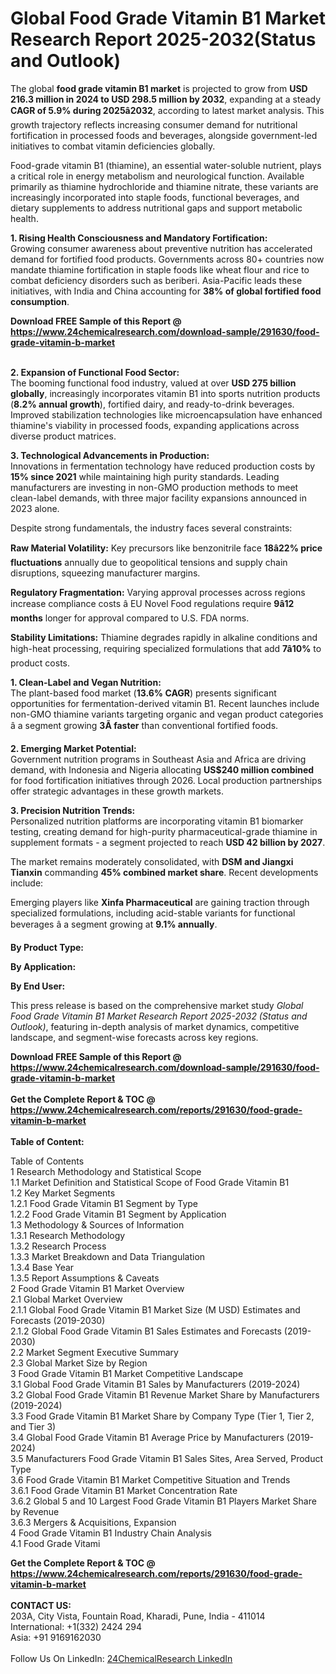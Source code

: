 <h1>Global Food Grade Vitamin B1 Market Research Report 2025-2032(Status and Outlook)</h1><p>The global <strong>food grade vitamin B1 market</strong> is projected to grow from <strong>USD 216.3 million in 2024 to USD 298.5 million by 2032</strong>, expanding at a steady <strong>CAGR of 5.9% during 2025â2032</strong>, according to latest market analysis. This growth trajectory reflects increasing consumer demand for nutritional fortification in processed foods and beverages, alongside government-led initiatives to combat vitamin deficiencies globally.</p><p>Food-grade vitamin B1 (thiamine), an essential water-soluble nutrient, plays a critical role in energy metabolism and neurological function. Available primarily as thiamine hydrochloride and thiamine nitrate, these variants are increasingly incorporated into staple foods, functional beverages, and dietary supplements to address nutritional gaps and support metabolic health.</p><p><strong>1. Rising Health Consciousness and Mandatory Fortification:</strong><br>
Growing consumer awareness about preventive nutrition has accelerated demand for fortified food products. Governments across 80+ countries now mandate thiamine fortification in staple foods like wheat flour and rice to combat deficiency disorders such as beriberi. Asia-Pacific leads these initiatives, with India and China accounting for <strong>38% of global fortified food consumption</strong>.</p><div><b>Download FREE Sample of this Report @ 
            <a href="https://www.24chemicalresearch.com/download-sample/291630/food-grade-vitamin-b-market">
            https://www.24chemicalresearch.com/download-sample/291630/food-grade-vitamin-b-market</a></b></div><br><p><strong>2. Expansion of Functional Food Sector:</strong><br>
The booming functional food industry, valued at over <strong>USD 275 billion globally</strong>, increasingly incorporates vitamin B1 into sports nutrition products (<strong>8.2% annual growth</strong>), fortified dairy, and ready-to-drink beverages. Improved stabilization technologies like microencapsulation have enhanced thiamine's viability in processed foods, expanding applications across diverse product matrices.</p><p><strong>3. Technological Advancements in Production:</strong><br>
Innovations in fermentation technology have reduced production costs by <strong>15% since 2021</strong> while maintaining high purity standards. Leading manufacturers are investing in non-GMO production methods to meet clean-label demands, with three major facility expansions announced in 2023 alone.</p><p>Despite strong fundamentals, the industry faces several constraints:</p><p><strong>Raw Material Volatility:</strong> Key precursors like benzonitrile face <strong>18â22% price fluctuations</strong> annually due to geopolitical tensions and supply chain disruptions, squeezing manufacturer margins.</p><p><strong>Regulatory Fragmentation:</strong> Varying approval processes across regions increase compliance costs â EU Novel Food regulations require <strong>9â12 months</strong> longer for approval compared to U.S. FDA norms.</p><p><strong>Stability Limitations:</strong> Thiamine degrades rapidly in alkaline conditions and high-heat processing, requiring specialized formulations that add <strong>7â10%</strong> to product costs.</p><p><strong>1. Clean-Label and Vegan Nutrition:</strong><br>
The plant-based food market (<strong>13.6% CAGR</strong>) presents significant opportunities for fermentation-derived vitamin B1. Recent launches include non-GMO thiamine variants targeting organic and vegan product categories â a segment growing <strong>3Ã faster</strong> than conventional fortified foods.</p><p><strong>2. Emerging Market Potential:</strong><br>
Government nutrition programs in Southeast Asia and Africa are driving demand, with Indonesia and Nigeria allocating <strong>US$240 million combined</strong> for food fortification initiatives through 2026. Local production partnerships offer strategic advantages in these growth markets.</p><p><strong>3. Precision Nutrition Trends:</strong><br>
Personalized nutrition platforms are incorporating vitamin B1 biomarker testing, creating demand for high-purity pharmaceutical-grade thiamine in supplement formats - a segment projected to reach <strong>USD 42 billion by 2027</strong>.</p><p>The market remains moderately consolidated, with <strong>DSM and Jiangxi Tianxin</strong> commanding <strong>45% combined market share</strong>. Recent developments include:</p><p>Emerging players like <strong>Xinfa Pharmaceutical</strong> are gaining traction through specialized formulations, including acid-stable variants for functional beverages â a segment growing at <strong>9.1% annually</strong>.</p><p><strong>By Product Type:</strong></p><p><strong>By Application:</strong></p><p><strong>By End User:</strong></p><p>This press release is based on the comprehensive market study <em>Global Food Grade Vitamin B1 Market Research Report 2025-2032 (Status and Outlook)</em>, featuring in-depth analysis of market dynamics, competitive landscape, and segment-wise forecasts across key regions.</p><div><b>Download FREE Sample of this Report @ 
            <a href="https://www.24chemicalresearch.com/download-sample/291630/food-grade-vitamin-b-market">
            https://www.24chemicalresearch.com/download-sample/291630/food-grade-vitamin-b-market</a></b></div><br><div><b>Get the Complete Report & TOC @ 
            <a href="https://www.24chemicalresearch.com/reports/291630/food-grade-vitamin-b-market">
            https://www.24chemicalresearch.com/reports/291630/food-grade-vitamin-b-market</a></b></div><br>
            <b>Table of Content:</b><p>Table of Contents<br />
1 Research Methodology and Statistical Scope<br />
1.1 Market Definition and Statistical Scope of Food Grade Vitamin B1<br />
1.2 Key Market Segments<br />
1.2.1 Food Grade Vitamin B1 Segment by Type<br />
1.2.2 Food Grade Vitamin B1 Segment by Application<br />
1.3 Methodology & Sources of Information<br />
1.3.1 Research Methodology<br />
1.3.2 Research Process<br />
1.3.3 Market Breakdown and Data Triangulation<br />
1.3.4 Base Year<br />
1.3.5 Report Assumptions & Caveats<br />
2 Food Grade Vitamin B1 Market Overview<br />
2.1 Global Market Overview<br />
2.1.1 Global Food Grade Vitamin B1 Market Size (M USD) Estimates and Forecasts (2019-2030)<br />
2.1.2 Global Food Grade Vitamin B1 Sales Estimates and Forecasts (2019-2030)<br />
2.2 Market Segment Executive Summary<br />
2.3 Global Market Size by Region<br />
3 Food Grade Vitamin B1 Market Competitive Landscape<br />
3.1 Global Food Grade Vitamin B1 Sales by Manufacturers (2019-2024)<br />
3.2 Global Food Grade Vitamin B1 Revenue Market Share by Manufacturers (2019-2024)<br />
3.3 Food Grade Vitamin B1 Market Share by Company Type (Tier 1, Tier 2, and Tier 3)<br />
3.4 Global Food Grade Vitamin B1 Average Price by Manufacturers (2019-2024)<br />
3.5 Manufacturers Food Grade Vitamin B1 Sales Sites, Area Served, Product Type<br />
3.6 Food Grade Vitamin B1 Market Competitive Situation and Trends<br />
3.6.1 Food Grade Vitamin B1 Market Concentration Rate<br />
3.6.2 Global 5 and 10 Largest Food Grade Vitamin B1 Players Market Share by Revenue<br />
3.6.3 Mergers & Acquisitions, Expansion<br />
4 Food Grade Vitamin B1 Industry Chain Analysis<br />
4.1 Food Grade Vitami</p><div><b>Get the Complete Report & TOC @ 
            <a href="https://www.24chemicalresearch.com/reports/291630/food-grade-vitamin-b-market">
            https://www.24chemicalresearch.com/reports/291630/food-grade-vitamin-b-market</a></b></div><br><b>CONTACT US:</b><br>
            203A, City Vista, Fountain Road, Kharadi, Pune, India - 411014<br>
            International: +1(332) 2424 294<br>
            Asia: +91 9169162030 <br><br>
            Follow Us On LinkedIn: <a href="https://www.linkedin.com/company/24chemicalresearch/">24ChemicalResearch LinkedIn</a>